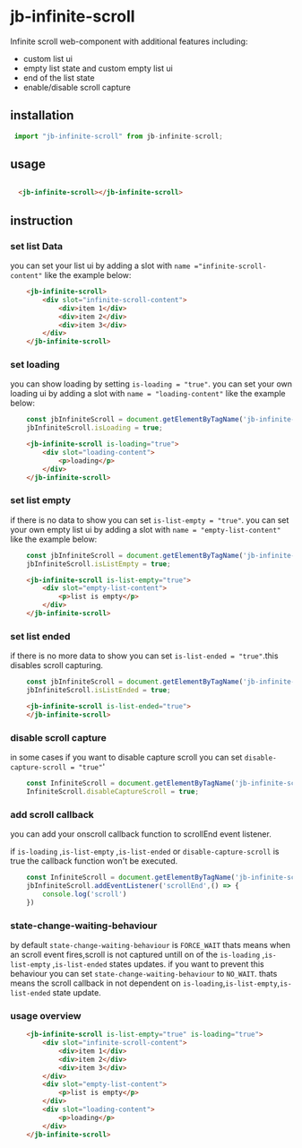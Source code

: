 # jb-infinite-scroll

Infinite scroll web-component with  additional features including:

- custom list ui
- empty list state and custom empty list ui
- end of the list state
- enable/disable scroll capture



## installation
```js
 import "jb-infinite-scroll" from jb-infinite-scroll;
```
## usage
```html

  <jb-infinite-scroll></jb-infinite-scroll>

```

## instruction

### set list Data

you can set your list ui by adding a slot with `name ="infinite-scroll-content"` like the example below:

```html
    <jb-infinite-scroll>
        <div slot="infinite-scroll-content">
            <div>item 1</div>
            <div>item 2</div>
            <div>item 3</div>
        </div>
    </jb-infinite-scroll>

```

### set loading

you can show loading by setting `is-loading = "true"`. you can set your own loading ui by adding a slot with `name = "loading-content"` like the example below:


```js
    const jbInfiniteScroll = document.getElementByTagName('jb-infinite-scroll');
    jbInfiniteScroll.isLoading = true;
```

```html
    <jb-infinite-scroll is-loading="true">
        <div slot="loading-content">
            <p>loading</p>
        </div>
    </jb-infinite-scroll>

```

### set list empty

if there is no data to show you can set `is-list-empty = "true"`. you can set your own empty list ui by adding a slot with `name = "empty-list-content"` like the example below:

```js
    const jbInfiniteScroll = document.getElementByTagName('jb-infinite-scroll');
    jbInfiniteScroll.isListEmpty = true;
``` 
```html
    <jb-infinite-scroll is-list-empty="true">
        <div slot="empty-list-content">
            <p>list is empty</p>
        </div>
    </jb-infinite-scroll>

```
### set list ended
if there is no more data to show you can set `is-list-ended = "true"`.this disables scroll capturing.

```js
    const jbInfiniteScroll = document.getElementByTagName('jb-infinite-scroll');
    jbInfiniteScroll.isListEnded = true;
``` 
```html
    <jb-infinite-scroll is-list-ended="true">
    </jb-infinite-scroll>

```

### disable scroll capture
in some cases if you want to disable capture scroll you can set `disable-capture-scroll = "true"`'

```js
    const InfiniteScroll = document.getElementByTagName('jb-infinite-scroll');
    InfiniteScroll.disableCaptureScroll = true;
``` 


### add scroll callback
you can add your onscroll callback function to scrollEnd event listener.

if `is-loading` ,`is-list-empty` ,`is-list-ended` or `disable-capture-scroll` is true  the callback function won't be executed.

```js
    const InfiniteScroll = document.getElementByTagName('jb-infinite-scroll');
    jbInfiniteScroll.addEventListener('scrollEnd',() => {
        console.log('scroll')
    })
```

### state-change-waiting-behaviour

by default `state-change-waiting-behaviour` is `FORCE_WAIT` thats means when an scroll event fires,scroll is not captured untill on of the `is-loading` ,`is-list-empty` ,`is-list-ended` states updates.
if you want to prevent this behaviour you can set `state-change-waiting-behaviour` to `NO_WAIT`. thats means the scroll callback in not dependent on `is-loading`,`is-list-empty`,`is-list-ended` state update.


### usage overview
```html
    <jb-infinite-scroll is-list-empty="true" is-loading="true">
        <div slot="infinite-scroll-content">
            <div>item 1</div>
            <div>item 2</div>
            <div>item 3</div>
        </div>
        <div slot="empty-list-content">
            <p>list is empty</p>
        </div>
        <div slot="loading-content">
            <p>loading</p>
        </div>
    </jb-infinite-scroll>
```